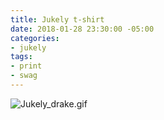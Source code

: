 ```yaml
---
title: Jukely t-shirt
date: 2018-01-28 23:30:00 -05:00
categories:
- jukely
tags:
- print
- swag
---
```


![Jukely_drake.gif](/uploads/Jukely_drake.gif)